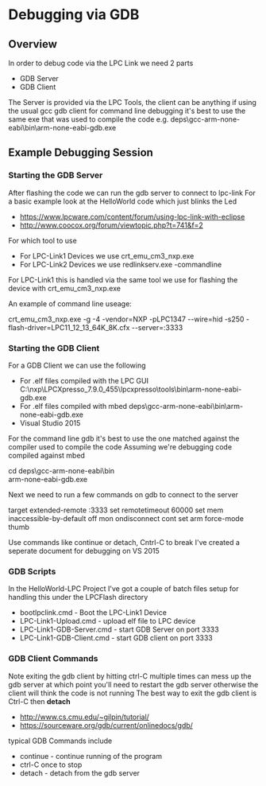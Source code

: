 # Debugging via GDB

## Overview

In order to debug code via the LPC Link we need 2 parts

 * GDB Server
 * GDB Client

The Server is provided via the LPC Tools, the client can be anything
if using the usual gcc gdb client for command line debugging it's best to use the same exe
that was used to compile the code e.g. deps\gcc-arm-none-eabi\bin\arm-none-eabi-gdb.exe

## Example Debugging Session

### Starting the GDB Server

After flashing the code we can run the gdb server to connect to lpc-link
For a basic example look at the HelloWorld code which just blinks the Led

 * https://www.lpcware.com/content/forum/using-lpc-link-with-eclipse
 * http://www.coocox.org/forum/viewtopic.php?t=741&f=2

For which tool to use

 * For LPC-Link1 Devices we use crt_emu_cm3_nxp.exe
 * For LPC-Link2 Devices we use redlinkserv.exe -commandline

For LPC-Link1 this is handled via the same tool we use for flashing the device with crt_emu_cm3_nxp.exe

An example of command line useage:

  crt_emu_cm3_nxp.exe -g -4 -vendor=NXP -pLPC1347 --wire=hid -s250 -flash-driver=LPC11_12_13_64K_8K.cfx --server=:3333


### Starting the GDB Client

For a GDB Client we can use the following

  * For .elf files compiled with the LPC GUI C:\nxp\LPCXpresso_7.9.0_455\lpcxpresso\tools\bin\arm-none-eabi-gdb.exe
  * For .elf files compiled with mbed deps\gcc-arm-none-eabi\bin\arm-none-eabi-gdb.exe
  * Visual Studio 2015

For the command line gdb it's best to use the one matched against the compiler used to compile the code
Assuming we're debugging code compiled against mbed

  cd deps\gcc-arm-none-eabi\bin\
  arm-none-eabi-gdb.exe

Next we need to run a few commands on gdb to connect to the server

  target extended-remote :3333
  set remotetimeout 60000
  set mem inaccessible-by-default off
  mon ondisconnect cont
  set arm force-mode thumb

Use commands like continue or detach, Cntrl-C to break
I've created a seperate document for debugging on VS 2015

### GDB Scripts

In the HelloWorld-LPC Project I've got a couple of batch files setup for handling this
under the LPCFlash directory

  * bootlpclink.cmd - Boot the LPC-Link1 Device
  * LPC-Link1-Upload.cmd - upload elf file to LPC device
  * LPC-Link1-GDB-Server.cmd - start GDB Server on port 3333
  * LPC-Link1-GDB-Client.cmd - start GDB client on port 3333


### GDB Client Commands

Note exiting the gdb client by hitting ctrl-C multiple times can mess up the gdb server
at which point you'll need to restart the gdb server otherwise the client will think the code is not running
The best way to exit the gdb client is Ctrl-C then **detach**

  * http://www.cs.cmu.edu/~gilpin/tutorial/
  * https://sourceware.org/gdb/current/onlinedocs/gdb/

typical GDB Commands include

  * continue - continue running of the program
  * ctrl-C once to stop
  * detach - detach from the gdb server
